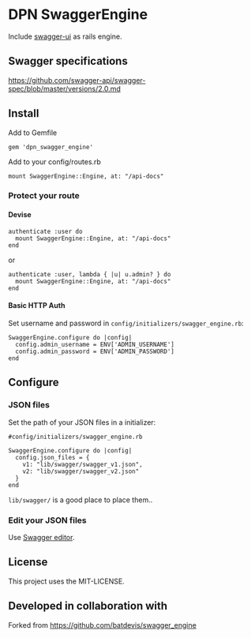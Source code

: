 # DPN SwaggerEngine

Include [swagger-ui](https://github.com/swagger-api/swagger-ui) as rails engine.

## Swagger specifications

https://github.com/swagger-api/swagger-spec/blob/master/versions/2.0.md

## Install

Add to Gemfile

```gem 'dpn_swagger_engine'```

Add to your config/routes.rb

```mount SwaggerEngine::Engine, at: "/api-docs"```

### Protect your route

#### Devise

```
authenticate :user do
  mount SwaggerEngine::Engine, at: "/api-docs"
end
```

or

```
authenticate :user, lambda { |u| u.admin? } do
  mount SwaggerEngine::Engine, at: "/api-docs"
end
```

#### Basic HTTP Auth

Set username and password in `config/initializers/swagger_engine.rb`:

```
SwaggerEngine.configure do |config|
  config.admin_username = ENV['ADMIN_USERNAME']
  config.admin_password = ENV['ADMIN_PASSWORD']
end
```

## Configure

### JSON files

Set the path of your JSON files in a initializer:

```
#config/initializers/swagger_engine.rb

SwaggerEngine.configure do |config|
  config.json_files = {
    v1: "lib/swagger/swagger_v1.json",
    v2: "lib/swagger/swagger_v2.json"
  }
end
```
`lib/swagger/` is a good place to place them..

### Edit your JSON files

Use [Swagger editor](https://github.com/swagger-api/swagger-editor).

## License

This project uses the MIT-LICENSE.

## Developed in collaboration with

Forked from https://github.com/batdevis/swagger_engine
